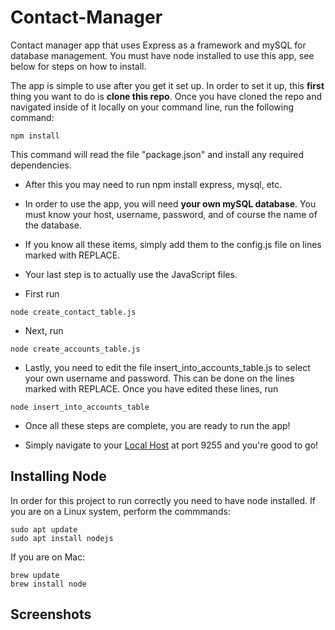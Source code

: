 # Contact-Manager
Contact manager app that uses Express as a framework and mySQL for database management.  You must have node installed to use this app, see below for steps on how to install.

The app is simple to use after you get it set up.
In order to set it up, this **first** thing you want to do is **clone this repo**.
Once you have cloned the repo and navigated inside of it locally on your command line, run the following command:
```
npm install
```
This command will read the file "package.json" and install any required dependencies.

- After this you may need to run npm install express, mysql, etc.

- In order to use the app, you will need **your own mySQL database**.  You must know your host, username, password, and of course the name of the database.  

- If you know all these items, simply add them to the config.js file on lines marked with REPLACE.

- Your last step is to actually use the JavaScript files.
 - First run 
 ```
 node create_contact_table.js
 ```
 - Next, run
``` 
node create_accounts_table.js
```
 - Lastly, you need to edit the file insert_into_accounts_table.js to select your own username and password.  This can be done on the lines marked with REPLACE.  Once you have edited these lines, run
```
node insert_into_accounts_table
```

- Once all these steps are complete, you are ready to run the app!

- Simply navigate to your [Local Host](https://localhost:9001) at port 9255 and you're good to go!


## Installing Node
In order for this project to run correctly you need to have node installed.
If you are on a Linux system, perform the commmands:
```
sudo apt update
sudo apt install nodejs
```

If you are on Mac:
```
brew update
brew install node
```

## Screenshots
